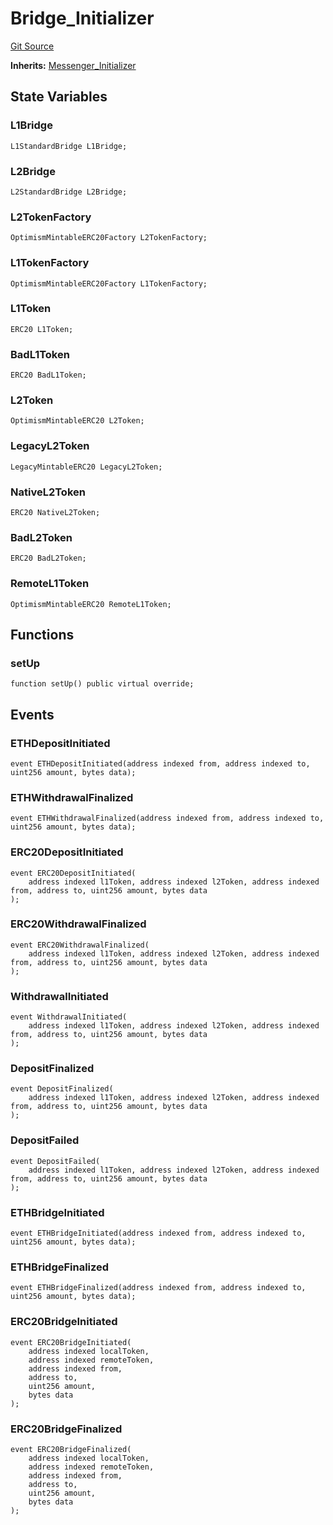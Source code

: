 # Bridge_Initializer
[Git Source](https://github.com/ethereum-optimism/optimism/blob/f7b73857601914eeea6fc4c1ba46ae99ca744d97/contracts/test/CommonTest.t.sol)

**Inherits:**
[Messenger_Initializer](/contracts/test/CommonTest.t.sol/contract.Messenger_Initializer.md)


## State Variables
### L1Bridge

```solidity
L1StandardBridge L1Bridge;
```


### L2Bridge

```solidity
L2StandardBridge L2Bridge;
```


### L2TokenFactory

```solidity
OptimismMintableERC20Factory L2TokenFactory;
```


### L1TokenFactory

```solidity
OptimismMintableERC20Factory L1TokenFactory;
```


### L1Token

```solidity
ERC20 L1Token;
```


### BadL1Token

```solidity
ERC20 BadL1Token;
```


### L2Token

```solidity
OptimismMintableERC20 L2Token;
```


### LegacyL2Token

```solidity
LegacyMintableERC20 LegacyL2Token;
```


### NativeL2Token

```solidity
ERC20 NativeL2Token;
```


### BadL2Token

```solidity
ERC20 BadL2Token;
```


### RemoteL1Token

```solidity
OptimismMintableERC20 RemoteL1Token;
```


## Functions
### setUp


```solidity
function setUp() public virtual override;
```

## Events
### ETHDepositInitiated

```solidity
event ETHDepositInitiated(address indexed from, address indexed to, uint256 amount, bytes data);
```

### ETHWithdrawalFinalized

```solidity
event ETHWithdrawalFinalized(address indexed from, address indexed to, uint256 amount, bytes data);
```

### ERC20DepositInitiated

```solidity
event ERC20DepositInitiated(
    address indexed l1Token, address indexed l2Token, address indexed from, address to, uint256 amount, bytes data
);
```

### ERC20WithdrawalFinalized

```solidity
event ERC20WithdrawalFinalized(
    address indexed l1Token, address indexed l2Token, address indexed from, address to, uint256 amount, bytes data
);
```

### WithdrawalInitiated

```solidity
event WithdrawalInitiated(
    address indexed l1Token, address indexed l2Token, address indexed from, address to, uint256 amount, bytes data
);
```

### DepositFinalized

```solidity
event DepositFinalized(
    address indexed l1Token, address indexed l2Token, address indexed from, address to, uint256 amount, bytes data
);
```

### DepositFailed

```solidity
event DepositFailed(
    address indexed l1Token, address indexed l2Token, address indexed from, address to, uint256 amount, bytes data
);
```

### ETHBridgeInitiated

```solidity
event ETHBridgeInitiated(address indexed from, address indexed to, uint256 amount, bytes data);
```

### ETHBridgeFinalized

```solidity
event ETHBridgeFinalized(address indexed from, address indexed to, uint256 amount, bytes data);
```

### ERC20BridgeInitiated

```solidity
event ERC20BridgeInitiated(
    address indexed localToken,
    address indexed remoteToken,
    address indexed from,
    address to,
    uint256 amount,
    bytes data
);
```

### ERC20BridgeFinalized

```solidity
event ERC20BridgeFinalized(
    address indexed localToken,
    address indexed remoteToken,
    address indexed from,
    address to,
    uint256 amount,
    bytes data
);
```

